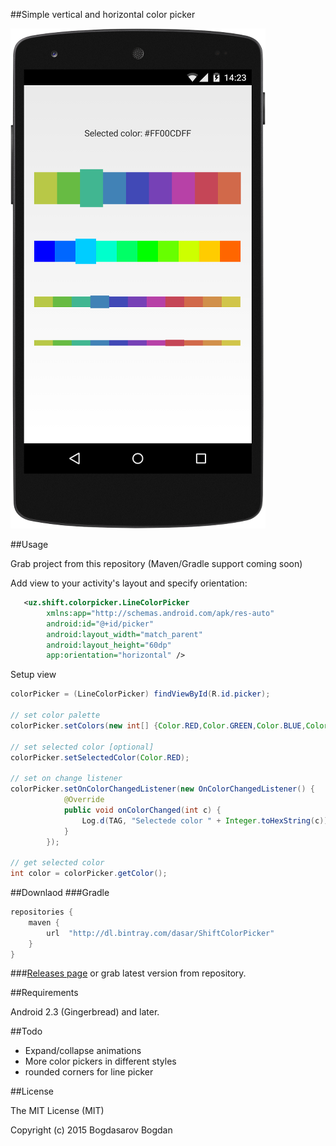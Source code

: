 ##Simple vertical and horizontal color picker

![Alt text](/screenshot.png?raw=true)

##Usage

Grab project from this repository
(Maven/Gradle support coming soon)

Add view to your activity's layout and specify orientation:
```xml
   <uz.shift.colorpicker.LineColorPicker
        xmlns:app="http://schemas.android.com/apk/res-auto"
        android:id="@+id/picker"
        android:layout_width="match_parent"
        android:layout_height="60dp"
        app:orientation="horizontal" />
```

Setup view
```java
colorPicker = (LineColorPicker) findViewById(R.id.picker);

// set color palette
colorPicker.setColors(new int[] {Color.RED,Color.GREEN,Color.BLUE,Color.YELLOW});

// set selected color [optional]
colorPicker.setSelectedColor(Color.RED);

// set on change listener
colorPicker.setOnColorChangedListener(new OnColorChangedListener() {
			@Override
			public void onColorChanged(int c) {
				Log.d(TAG, "Selectede color " + Integer.toHexString(c));
			}
		});

// get selected color
int color = colorPicker.getColor();
```

##Downlaod
###Gradle
```gradle
repositories {
    maven {
        url  "http://dl.bintray.com/dasar/ShiftColorPicker"
    }
}
```

###[Releases page](https://github.com/DASAR/ShiftColorPicker/releases) 
or grab latest version from repository.

##Requirements

Android 2.3 (Gingerbread) and later.

##Todo
* Expand/collapse animations
* More color pickers in different styles
* rounded corners for line picker

##License

The MIT License (MIT)

Copyright (c) 2015 Bogdasarov Bogdan